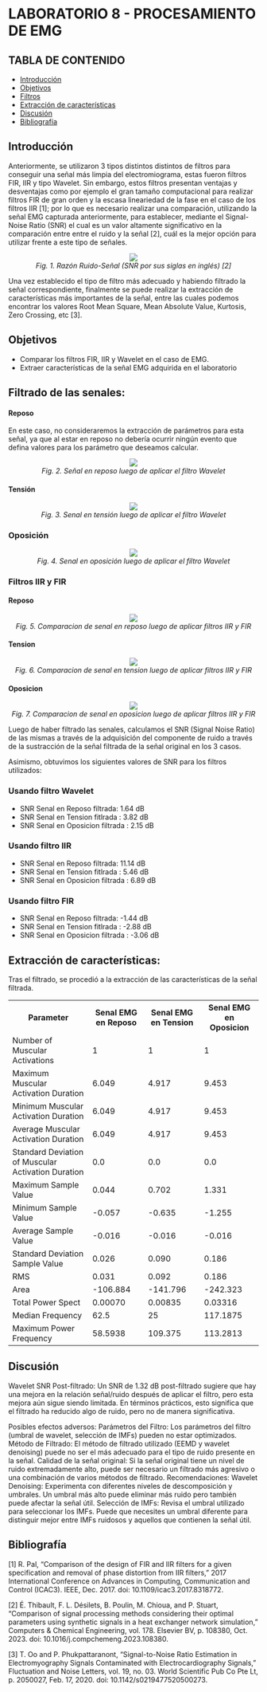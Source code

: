 # LABORATORIO 8 - PROCESAMIENTO DE EMG
## TABLA DE CONTENIDO

* [Introducción](#introducción)
* [Objetivos](#objetivos)
* [Filtros](#filtrado)
* [Extracción de características](#extracción-de-características)
* [Discusión](#discusión)
* [Bibliografía](#bibliografía)

## Introducción
Anteriormente, se utilizaron 3 tipos distintos distintos de filtros para conseguir una señal más limpia del electromiograma, estas fueron filtros FIR, IIR y tipo Wavelet. Sin embargo, estos filtros presentan ventajas y desventajas como por ejemplo el gran tamaño computacional para realizar filtros FIR de gran orden y la escasa lineariedad de la fase en el caso de los filtros IIR [1]; por lo que es necesario realizar una comparación, utilizando la señal EMG capturada anteriormente, para establecer, mediante el Signal-Noise Ratio (SNR) el cual es un valor altamente significativo en la comparación entre entre el ruido y la señal [2], cuál es la mejor opción para utilizar frente a este tipo de señales.

<p align="center" style="margin-bottom:0">
<img src="/ISB/Imágenes - Multimedia/Multimedia - Lab 8/SNR.png" align="center"/>
<div align="center"> <i>Fig. 1. Razón Ruido-Señal (SNR por sus siglas en inglés) [2] </i></div>
</p>


Una vez establecido el tipo de filtro más adecuado y habiendo filtrado la señal correspondiente, finalmente se puede realizar la extracción de características más importantes de la señal, entre las cuales podemos encontrar los valores Root Mean Square, Mean Absolute Value, Kurtosis, Zero Crossing, etc [3].
## Objetivos
* Comparar los filtros FIR, IIR y Wavelet en el caso de EMG.
* Extraer características de la señal EMG adquirida en el laboratorio

## Filtrado de las senales:

#### Reposo
En este caso, no consideraremos la extracción de parámetros para esta señal, ya que al estar en reposo no debería ocurrir ningún evento que defina valores para los parámetro que deseamos calcular.
<p align="center" style="margin-bottom:0">
<img src="https://github.com/sofia-is-a-panda/ISB_2024_G3/blob/5bd77fbb06dd660484f1389c28c29380f8e35a1e/ISB/Im%C3%A1genes%20-%20Multimedia/Multimedia%20-%20Lab_8/reposo_filtro.png" align="center"/>
<div align="center"> <i>Fig. 2. Señal en reposo luego de aplicar el filtro Wavelet </i></div>
</p>

#### Tensión
<p align="center" style="margin-bottom:0">
<img src="https://github.com/sofia-is-a-panda/ISB_2024_G3/blob/5bd77fbb06dd660484f1389c28c29380f8e35a1e/ISB/Im%C3%A1genes%20-%20Multimedia/Multimedia%20-%20Lab_8/tension_filtrado.png" align="center"/>
<div align="center"> <i>Fig. 3. Senal en tensión luego de aplicar el filtro Wavelet </i></div>
</p>

### Oposición
<p align="center" style="margin-bottom:0">
<img src="https://github.com/sofia-is-a-panda/ISB_2024_G3/blob/5bd77fbb06dd660484f1389c28c29380f8e35a1e/ISB/Im%C3%A1genes%20-%20Multimedia/Multimedia%20-%20Lab_8/oposicion_filtrado.png" align="center"/>
<div align="center"> <i>Fig. 4. Senal en oposición luego de aplicar el filtro Wavelet </i></div>
</p>


### Filtros IIR y FIR

#### Reposo
<p align="center" style="margin-bottom:0">
<img src="https://github.com/sofia-is-a-panda/ISB_2024_G3/blob/365ba95fd4c1e5236c147ba0bc043ae0dbf4de09/ISB/Im%C3%A1genes%20-%20Multimedia/Multimedia%20-%20Lab%206/Se%C3%B1alReposo.png" align="center"/>
<div align="center"> <i>Fig. 5. Comparacion de senal en reposo luego de aplicar filtros IIR y FIR </i></div>
</p>

#### Tension 
<p align="center" style="margin-bottom:0">
<img src="https://github.com/sofia-is-a-panda/ISB_2024_G3/blob/365ba95fd4c1e5236c147ba0bc043ae0dbf4de09/ISB/Im%C3%A1genes%20-%20Multimedia/Multimedia%20-%20Lab%206/Se%C3%B1alTensi%C3%B3n.png" align="center"/>
<div align="center"> <i>Fig. 6. Comparacion de senal en tension luego de aplicar filtros IIR y FIR </i></div>
</p>

#### Oposicion
<p align="center" style="margin-bottom:0">
<img src="https://github.com/sofia-is-a-panda/ISB_2024_G3/blob/365ba95fd4c1e5236c147ba0bc043ae0dbf4de09/ISB/Im%C3%A1genes%20-%20Multimedia/Multimedia%20-%20Lab%206/Se%C3%B1alOposici%C3%B3n.png" align="center"/>
<div align="center"> <i>Fig. 7. Comparacion de senal en oposicion luego de aplicar filtros IIR y FIR </i></div>
</p>

Luego de haber filtrado las senales, calculamos el SNR (Signal Noise Ratio) de las mismas a través de la adquisición del componente de ruido a través de la sustracción de la señal filtrada de la señal original en los 3 casos.

Asimismo, obtuvimos los siguientes valores de SNR para los filtros utilizados:

### Usando filtro Wavelet

* SNR Senal en Reposo filtrada: 1.64 dB
* SNR Senal en Tension fitlrada : 3.82 dB
* SNR Senal en Oposicion filtrada : 2.15 dB

### Usando filtro IIR

* SNR Senal en Reposo filtrada: 11.14 dB
* SNR Senal en Tension fitlrada : 5.46 dB
* SNR Senal en Oposicion filtrada : 6.89 dB

### Usando filtro FIR

* SNR Senal en Reposo filtrada: -1.44 dB
* SNR Senal en Tension fitlrada : -2.88 dB
* SNR Senal en Oposicion filtrada : -3.06 dB

## Extracción de características:
Tras el filtrado, se procedió a la extracción de las características de la señal filtrada.

<table>
        <tr>
            <th>Parameter</th>
            <th>Senal EMG en Reposo</th>
            <th>Senal EMG en Tension</th>
            <th>Senal EMG en Oposicion</th>
        </tr>
        <tr>
            <td>Number of Muscular Activations</td>
            <td>1</td>
            <td>1</td>
            <td>1</td>
        </tr>
        <tr>
            <td>Maximum Muscular Activation Duration</td>
            <td>6.049</td>
            <td>4.917</td>
            <td>9.453</td>
        </tr>
        <tr>
            <td>Minimum Muscular Activation Duration</td>
            <td>6.049</td>
            <td>4.917</td>
            <td>9.453</td>
        </tr>
        <tr>
            <td>Average Muscular Activation Duration</td>
            <td>6.049</td>
            <td>4.917</td>
            <td>9.453</td>
        </tr>
        <tr>
            <td>Standard Deviation of Muscular Activation Duration</td>
            <td>0.0</td>
            <td>0.0</td>
            <td>0.0</td>
        </tr>
        <tr>
            <td>Maximum Sample Value</td>
            <td>0.044</td>
            <td>0.702</td>
            <td>1.331</td>
        </tr>
        <tr>
            <td>Minimum Sample Value</td>
            <td>-0.057</td>
            <td>-0.635</td>
            <td>-1.255</td>
        </tr>
        <tr>
            <td>Average Sample Value</td>
            <td>-0.016</td>
            <td>-0.016</td>
            <td>-0.016</td>
        </tr>
        <tr>
            <td>Standard Deviation Sample Value</td>
            <td>0.026</td>
            <td>0.090</td>
            <td>0.186</td>
        </tr>
        <tr>
            <td>RMS</td>
            <td>0.031</td>
            <td>0.092</td>
            <td>0.186</td>
        </tr>
        <tr>
            <td>Area</td>
            <td>-106.884</td>
            <td>-141.796</td>
            <td>-242.323</td>
        </tr>
        <tr>
            <td>Total Power Spect</td>
            <td>0.00070</td>
            <td>0.00835</td>
            <td>0.03316</td>
        </tr>
        <tr>
            <td>Median Frequency</td>
            <td>62.5</td>
            <td>25</td>
            <td>117.1875</td>
        </tr>
        <tr>
            <td>Maximum Power Frequency</td>
            <td>58.5938</td>
            <td>109.375</td>
            <td>113.2813</td>
        </tr>
    </table>

## Discusión

Wavelet SNR Post-filtrado: 
Un SNR de 1.32 dB post-filtrado sugiere que hay una mejora en la relación señal/ruido después de aplicar el filtro, pero esta mejora aún sigue siendo limitada. En términos prácticos, esto significa que el filtrado ha reducido algo de ruido, pero no de manera significativa.

Posibles efectos adversos:
Parámetros del Filtro: Los parámetros del filtro (umbral de wavelet, selección de IMFs) pueden no estar optimizados.
Método de Filtrado: El método de filtrado utilizado (EEMD y wavelet denoising) puede no ser el más adecuado para el tipo de ruido presente en la señal.
Calidad de la señal original: Si la señal original tiene un nivel de ruido extremadamente alto, puede ser necesario un filtrado más agresivo o una combinación de varios métodos de filtrado.
Recomendaciones:
Wavelet Denoising: Experimenta con diferentes niveles de descomposición y umbrales. Un umbral más alto puede eliminar más ruido pero también puede afectar la señal útil.
Selección de IMFs: Revisa el umbral utilizado para seleccionar los IMFs. Puede que necesites un umbral diferente para distinguir mejor entre IMFs ruidosos y aquellos que contienen la señal útil.

## Bibliografía
[1] R. Pal, “Comparison of the design of FIR and IIR filters for a given specification and removal of phase distortion from IIR filters,” 2017 International Conference on Advances in Computing, Communication and Control (ICAC3). IEEE, Dec. 2017. doi: 10.1109/icac3.2017.8318772. <br>

[2] É. Thibault, F. L. Désilets, B. Poulin, M. Chioua, and P. Stuart, “Comparison of signal processing methods considering their optimal parameters using synthetic signals in a heat exchanger network simulation,” Computers &amp; Chemical Engineering, vol. 178. Elsevier BV, p. 108380, Oct. 2023. doi: 10.1016/j.compchemeng.2023.108380. <br>

[3] T. Oo and P. Phukpattaranont, “Signal-to-Noise Ratio Estimation in Electromyography Signals Contaminated with Electrocardiography Signals,” Fluctuation and Noise Letters, vol. 19, no. 03. World Scientific Pub Co Pte Lt, p. 2050027, Feb. 17, 2020. doi: 10.1142/s0219477520500273.
